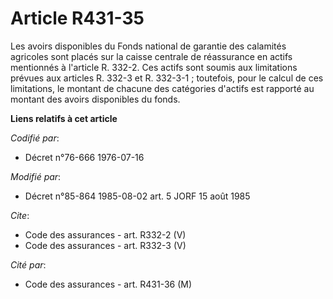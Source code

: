 # Article R431-35

Les avoirs disponibles du Fonds national de garantie des calamités agricoles sont placés sur la caisse centrale de
réassurance en actifs mentionnés à l'article R. 332-2. Ces actifs sont soumis aux limitations prévues aux articles R. 332-3
et R. 332-3-1 ; toutefois, pour le calcul de ces limitations, le montant de chacune des catégories d'actifs est rapporté au
montant des avoirs disponibles du fonds.

**Liens relatifs à cet article**

_Codifié par_:

  - Décret n°76-666 1976-07-16

_Modifié par_:

  - Décret n°85-864 1985-08-02 art. 5 JORF 15 août 1985

_Cite_:

  - Code des assurances - art. R332-2 (V)
  - Code des assurances - art. R332-3 (V)

_Cité par_:

  - Code des assurances - art. R431-36 (M)
